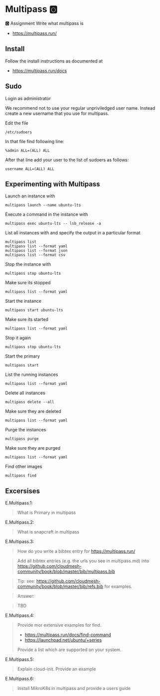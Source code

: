 # Multipass :o2:

:o2: Assignment Write what multipass is

* <https://multipass.run/>

## Install 

Follow the install instructions as documented at

* <https://multipass.run/docs>

## Sudo

Login as administrator

We recommend not to use your regular unpriviledged user name. Instead
create a new username that you use for multipass.

Edit the file 

    /etc/sudoers

In that file find following line: 

    %admin ALL=(ALL) ALL 

After that line add your user to the list of sudoers as follows: 

    username ALL=(ALL) ALL
    
    
## Experimenting with Multipass

Launch an instance with 

    multipass launch --name ubuntu-lts

Execute a command in the instance with 

    multipass exec ubuntu-lts -- lsb_release -a

List all instances with and specify the output in a particular format

    multipass list
    multipass list --format yaml
    multipass list --format json
    multipass list --format csv
    
Stop the instance with 
    
    multipass stop ubuntu-lts

Make sure its stopped

    multipass list --format yaml

Start the instance

    multipass start ubuntu-lts

Make sure its started

    multipass list --format yaml

Stop it again

    multipass stop ubuntu-lts

Start the primary

    multipass start 

List the running instances

    multipass list --format yaml

Delete all instances

    multipass delete --all

Make sure they are deleted

    multipass list --format yaml

Purge the instances

    multipass purge

Make sure they are purged

    multipass list --format yaml

Find other images

    multipass find


## Excersises

E.Multipass.1: 

> What is Primary in multipass

E.Multipass.2: 

> What is snapcraft in multipass 

E.Multipass.3:

> How do you write a bibtex entry for <https://multipass.run/>

> Add all bibtex entries (e.g. the urls you see in multipass.md) into
> <https://github.com/cloudmesh-community/book/blob/master/bib/multipass.bib>

> Tip: see: <https://github.com/cloudmesh-community/book/blob/master/bib/refs.bib> 
> for examples.

> Answer:

> TBD

E.Multipass.4:

> Provide mor extensive examples for find.
>
> * <https://multipass.run/docs/find-command>
> * <https://launchpad.net/ubuntu/+series>
> 
> Provide a list which are supported on your system.

E.Multipass.5:

> Explain cloud-init. Provide an example

E.Multipass.6:

> Install MikroK8s in multipass and provide a users guide


